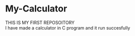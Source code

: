 # My-Calculator
THIS IS MY FIRST REPOSOITORY
<br>
I have made a calculator in C program and it run succesfully
